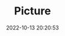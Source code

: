 ---
weight: 1
images:
- /images/edited/228.jpeg
title: Picture
date: 2022-10-13 20:20:53
tags: [luminarneo,work,ILCE-7M3,28.0,dog,umbrella]
---
